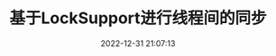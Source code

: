 ---
title: 基于LockSupport进行线程间的同步
tags:
  - 'Threads'
categories:
  - [Java]
top_img: 'linear-gradient(20deg, #0062be, #925696, #cc426e, #fb0347)'
date: 2022-12-31 21:07:13
updated: 2022-12-31 21:07:13
cover:
description:
keywords:
---
